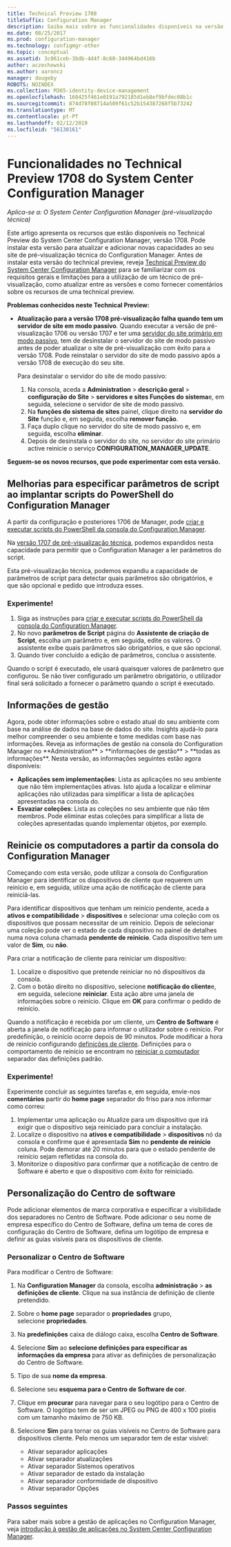 ```yaml
---
title: Technical Preview 1708
titleSuffix: Configuration Manager
description: Saiba mais sobre as funcionalidades disponíveis na versão Technical Preview 1708 do System Center Configuration Manager.
ms.date: 08/25/2017
ms.prod: configuration-manager
ms.technology: configmgr-other
ms.topic: conceptual
ms.assetid: 3c061ceb-3bdb-4d4f-8c60-344964bd416b
author: aczechowski
ms.author: aaroncz
manager: dougeby
ROBOTS: NOINDEX
ms.collection: M365-identity-device-management
ms.openlocfilehash: 160425f461e0191a792185d1eb8ef9bfdec08b1c
ms.sourcegitcommit: 874d78f08714a509f61c52b154387268f5b73242
ms.translationtype: MT
ms.contentlocale: pt-PT
ms.lasthandoff: 02/12/2019
ms.locfileid: "56130161"
---
```

# <a name="capabilities-in-technical-preview-1708-for-system-center-configuration-manager"></a>Funcionalidades no Technical Preview 1708 do System Center Configuration Manager

*Aplica-se a: O System Center Configuration Manager (pré-visualização técnica)*

Este artigo apresenta os recursos que estão disponíveis no Technical Preview do System Center Configuration Manager, versão 1708. Pode instalar esta versão para atualizar e adicionar novas capacidades ao seu site de pré-visualização técnica do Configuration Manager. Antes de instalar esta versão do technical preview, reveja [Technical Preview do System Center Configuration Manager](../../core/get-started/technical-preview.md) para se familiarizar com os requisitos gerais e limitações para a utilização de um técnico de pré-visualização, como atualizar entre as versões e como fornecer comentários sobre os recursos de uma technical preview.     


<!--  Known Issues Template   
**Known Issues in this Technical Preview:**
-   **Issue Name**. Details
    Workaround details.
-->
**Problemas conhecidos neste Technical Preview:**
- **Atualização para a versão 1708 pré-visualização falha quando tem um servidor de site em modo passivo**. Quando executar a versão de pré-visualização 1706 ou versão 1707 e ter uma [servidor do site primário em modo passivo](/sccm/core/get-started/capabilities-in-technical-preview-1706#site-server-role-high-availability), tem de desinstalar o servidor do site de modo passivo antes de poder atualizar o site de pré-visualização com êxito para a versão 1708. Pode reinstalar o servidor do site de modo passivo após a versão 1708 de execução do seu site.

  Para desinstalar o servidor do site de modo passivo:
  1. Na consola, aceda a **Administration** > **descrição geral** > **configuração do Site** > **servidores e sites Funções do sistema**e, em seguida, selecione o servidor de site de modo passivo.
  2. Na **funções do sistema de sites** painel, clique direito na **servidor do Site** função e, em seguida, escolha **remover função**.
  3. Faça duplo clique no servidor do site de modo passivo e, em seguida, escolha **eliminar**.
  4. Depois de desinstala o servidor do site, no servidor do site primário active reinicie o serviço **CONFIGURATION_MANAGER_UPDATE**.




**Seguem-se os novos recursos, que pode experimentar com esta versão.**  

<!--  Rough Section Template
##  FEATURE

### Procedure 1
### Try it out!  
 Try to complete the following tasks and then send us **Feedback** from the **Home** tab of the Ribbon to let us know how it worked:
 -  Task 1
 -  Task 2              
-->

## <a name="improvements-for-specifying-script-parameters-when-you-deploy-powershell-scripts-from-configuration-manager"></a>Melhorias para especificar parâmetros de script ao implantar scripts do PowerShell do Configuration Manager
<!-- 1236459 -->

A partir da configuração e posteriores 1706 de Manager, pode [criar e executar scripts do PowerShell da consola do Configuration Manager](/sccm/apps/deploy-use/create-deploy-scripts).

Na [versão 1707 de pré-visualização técnica](/sccm/core/get-started/capabilities-in-technical-preview-1707#add-parameters-when-you-deploy-powershell-scripts-from-configuration-manager), podemos expandidos nesta capacidade para permitir que o Configuration Manager a ler parâmetros do script.

Esta pré-visualização técnica, podemos expandiu a capacidade de parâmetros de script para detectar quais parâmetros são obrigatórios, e que são opcional e pedido que introduza esses.

### <a name="try-it-out"></a>Experimente!

1. Siga as instruções para [criar e executar scripts do PowerShell da consola do Configuration Manager](/sccm/apps/deploy-use/create-deploy-scripts).
2. No novo **parâmetros de Script** página do **Assistente de criação de Script**, escolha um parâmetro e, em seguida, edite os valores.
O assistente exibe quais parâmetros são obrigatórios, e que são opcional.
4. Quando tiver concluído a edição de parâmetros, conclua o assistente.

Quando o script é executado, ele usará quaisquer valores de parâmetro que configurou. Se não tiver configurado um parâmetro obrigatório, o utilizador final será solicitado a fornecer o parâmetro quando o script é executado.

## <a name="management-insights"></a>Informações de gestão
<!-- 1353967 --> Agora, pode obter informações sobre o estado atual do seu ambiente com base na análise de dados na base de dados do site. Insights ajudá-lo para melhor compreender o seu ambiente e tome medidas com base nas informações. Reveja as informações de gestão na consola do Configuration Manager no **Administration** > **informações de gestão** > **todas as informações**. Nesta versão, as informações seguintes estão agora disponíveis:

- **Aplicações sem implementações**: Lista as aplicações no seu ambiente que não têm implementações ativas. Isto ajuda a localizar e eliminar aplicações não utilizadas para simplificar a lista de aplicações apresentadas na consola do.
- **Esvaziar coleções**: Lista as coleções no seu ambiente que não têm membros. Pode eliminar estas coleções para simplificar a lista de coleções apresentadas quando implementar objetos, por exemplo.


## <a name="restart-computers-from-the-configuration-manager-console"></a>Reinicie os computadores a partir da consola do Configuration Manager   
<!-- 1356283 --> Começando com esta versão, pode utilizar a consola do Configuration Manager para identificar os dispositivos de cliente que requerem um reinício e, em seguida, utilize uma ação de notificação de cliente para reiniciá-las.

Para identificar dispositivos que tenham um reinício pendente, aceda a **ativos e compatibilidade** > **dispositivos** e selecionar uma coleção com os dispositivos que possam necessitar de um reinício. Depois de selecionar uma coleção pode ver o estado de cada dispositivo no painel de detalhes numa nova coluna chamada **pendente de reinício**. Cada dispositivo tem um valor de **Sim**, ou **não**.

Para criar a notificação de cliente para reiniciar um dispositivo:
1.  Localize o dispositivo que pretende reiniciar no nó dispositivos da consola.
2.  Com o botão direito no dispositivo, selecione **notificação do cliente**e, em seguida, selecione **reiniciar**. Esta ação abre uma janela de informações sobre o reinício. Clique em **OK** para confirmar o pedido de reinício.

Quando a notificação é recebida por um cliente, um **Centro de Software** é aberta a janela de notificação para informar o utilizador sobre o reinício. Por predefinição, o reinício ocorre depois de 90 minutos. Pode modificar a hora de reinício configurando [definições de cliente](/sccm/core/clients/deploy/configure-client-settings). Definições para o comportamento de reinício se encontram no [reiniciar o computador](/sccm/core/clients/deploy/about-client-settings#computer-restart) separador das definições padrão.


### <a name="try-it-out"></a>Experimente!
Experimente concluir as seguintes tarefas e, em seguida, envie-nos **comentários** partir do **home page** separador do friso para nos informar como correu:
1.  Implementar uma aplicação ou Atualize para um dispositivo que irá exigir que o dispositivo seja reiniciado para concluir a instalação.
2.  Localize o dispositivo na **ativos e compatibilidade** > **dispositivos** nó da consola e confirme que é apresentada **Sim** no **pendente de reinício**  coluna. Pode demorar até 20 minutos para que o estado pendente de reinício sejam refletidas na consola do.
3.  Monitorize o dispositivo para confirmar que a notificação de centro de Software é aberto e que o dispositivo com êxito for reiniciado.


## <a name="software-center-customization"></a>Personalização do Centro de software
<!-- 1351224 --> Pode adicionar elementos de marca corporativa e especificar a visibilidade dos separadores no Centro de Software. Pode adicionar o seu nome de empresa específico do Centro de Software, defina um tema de cores de configuração do Centro de Software, defina um logótipo de empresa e definir as guias visíveis para os dispositivos de cliente.

### <a name="customize-software-center"></a>Personalizar o Centro de Software

Para modificar o Centro de Software:

1. Na **Configuration Manager** da consola, escolha **administração** > **as definições de cliente**. Clique na sua instância de definição de cliente pretendido.
2. Sobre o **home page** separador o **propriedades** grupo, selecione **propriedades**.
3. Na **predefinições** caixa de diálogo caixa, escolha **Centro de Software**.
4. Selecione **Sim** ao **selecione definições para especificar as informações da empresa** para ativar as definições de personalização do Centro de Software.
5. Tipo de sua **nome da empresa**.
6. Selecione seu **esquema para o Centro de Software de cor**.
7. Clique em **procurar** para navegar para o seu logótipo para o Centro de Software. O logótipo tem de ser um JPEG ou PNG de 400 x 100 pixéis com um tamanho máximo de 750 KB.
8. Selecione **Sim** para tornar os guias visíveis no Centro de Software para dispositivos cliente. Pelo menos um separador tem de estar visível:

    -  Ativar separador aplicações
    -  Ativar separador atualizações
    -  Ativar separador Sistemos operativos
    -  Ativar separador de estado da instalação
    -  Ativar separador conformidade de dispositivo
    -  Ativar separador Opções

### <a name="next-steps"></a>Passos seguintes

Para saber mais sobre a gestão de aplicações no Configuration Manager, veja [introdução à gestão de aplicações no System Center Configuration Manager](/sccm/apps/understand/introduction-to-application-management).
